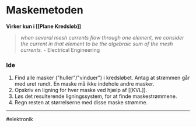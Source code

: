 # Maskemetoden
**Virker kun i [[Plane Kredsløb]]**

> *when several mesh currents flow through one element, we consider the current in that element to be the algebraic sum of the mesh currents.*
> \- Electrical Engineering

### Ide
1. Find alle masker ("huller"/"vinduer") i kredsløbet. Antag at strømmen går med uret rundt.  En maske må ikke indehole andre masker.
2. Opskriv en ligning for hver maske ved hjælp af [[KVL]].
3. Løs det resulterende ligningssystem, for at finde maskestrømmene.
4. Regn resten at størrelserne med disse maske strømme.

---
#elektronik 